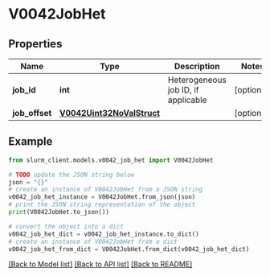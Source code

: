 # V0042JobHet


## Properties

Name | Type | Description | Notes
------------ | ------------- | ------------- | -------------
**job_id** | **int** | Heterogeneous job ID, if applicable | [optional] 
**job_offset** | [**V0042Uint32NoValStruct**](V0042Uint32NoValStruct.md) |  | [optional] 

## Example

```python
from slurm_client.models.v0042_job_het import V0042JobHet

# TODO update the JSON string below
json = "{}"
# create an instance of V0042JobHet from a JSON string
v0042_job_het_instance = V0042JobHet.from_json(json)
# print the JSON string representation of the object
print(V0042JobHet.to_json())

# convert the object into a dict
v0042_job_het_dict = v0042_job_het_instance.to_dict()
# create an instance of V0042JobHet from a dict
v0042_job_het_from_dict = V0042JobHet.from_dict(v0042_job_het_dict)
```
[[Back to Model list]](../README.md#documentation-for-models) [[Back to API list]](../README.md#documentation-for-api-endpoints) [[Back to README]](../README.md)


